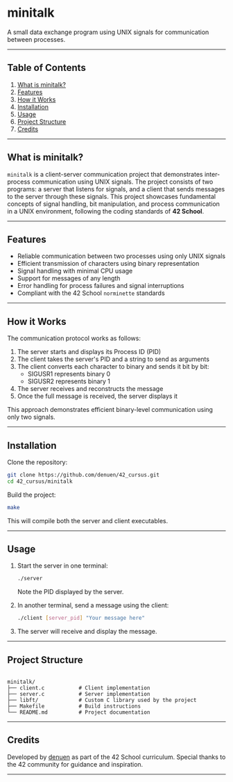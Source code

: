 # minitalk

A small data exchange program using UNIX signals for communication between processes.

---

## Table of Contents

1. [What is minitalk?](#what-is-minitalk)
2. [Features](#features)
3. [How it Works](#how-it-works)
4. [Installation](#installation)
5. [Usage](#usage)
6. [Project Structure](#project-structure)
7. [Credits](#credits)

---

## What is minitalk?

`minitalk` is a client-server communication project that demonstrates inter-process communication using UNIX signals. The project consists of two programs: a server that listens for signals, and a client that sends messages to the server through these signals.
This project showcases fundamental concepts of signal handling, bit manipulation, and process communication in a UNIX environment, following the coding standards of **42 School**.

---

## Features

- Reliable communication between two processes using only UNIX signals
- Efficient transmission of characters using binary representation
- Signal handling with minimal CPU usage
- Support for messages of any length
- Error handling for process failures and signal interruptions
- Compliant with the 42 School `norminette` standards

---

## How it Works

The communication protocol works as follows:
1. The server starts and displays its Process ID (PID)
2. The client takes the server's PID and a string to send as arguments
3. The client converts each character to binary and sends it bit by bit:
   - SIGUSR1 represents binary 0
   - SIGUSR2 represents binary 1
4. The server receives and reconstructs the message
5. Once the full message is received, the server displays it

This approach demonstrates efficient binary-level communication using only two signals.

---

## Installation

Clone the repository:
```bash
git clone https://github.com/denuen/42_cursus.git
cd 42_cursus/minitalk
```
Build the project:
```bash
make

```

This will compile both the server and client executables.

---

## Usage

1. Start the server in one terminal:
   ```bash
   ./server
   ```
   Note the PID displayed by the server.

2. In another terminal, send a message using the client:
   ```bash
   ./client [server_pid] "Your message here"
   ```

3. The server will receive and display the message.

---

## Project Structure

```

minitalk/
├── client.c           # Client implementation
├── server.c           # Server implementation
├── libft/             # Custom C library used by the project
├── Makefile           # Build instructions
└── README.md          # Project documentation
```
---

## Credits

Developed by [denuen](https://github.com/denuen) as part of the 42 School curriculum.
Special thanks to the 42 community for guidance and inspiration.

---
